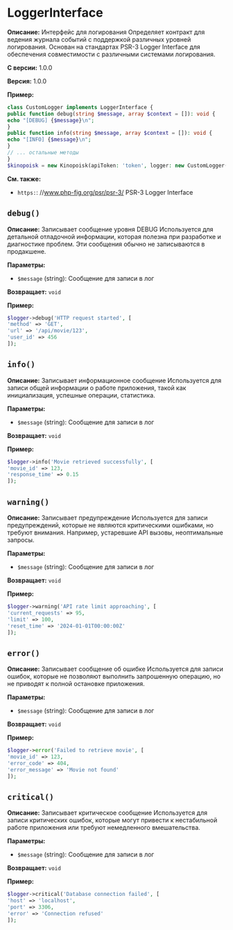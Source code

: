 # LoggerInterface

**Описание:** Интерфейс для логирования
Определяет контракт для ведения журнала событий
с поддержкой различных уровней логирования. Основан на
стандартах PSR-3 Logger Interface для обеспечения совместимости
с различными системами логирования.

**С версии:** 1.0.0

**Версия:** 1.0.0

**Пример:**
```php
class CustomLogger implements LoggerInterface {
public function debug(string $message, array $context = []): void {
echo "[DEBUG] {$message}\n";
}
public function info(string $message, array $context = []): void {
echo "[INFO] {$message}\n";
}
// ... остальные методы
}
$kinopoisk = new Kinopoisk(apiToken: 'token', logger: new CustomLogger());
```

**См. также:**

* `https:`: //www.php-fig.org/psr/psr-3/ PSR-3 Logger Interface

## `debug()`

**Описание:** Записывает сообщение уровня DEBUG
Используется для детальной отладочной информации,
которая полезна при разработке и диагностике проблем.
Эти сообщения обычно не записываются в продакшене.

**Параметры:**

* `$message` (string): Сообщение для записи в лог

**Возвращает:** `void` 

**Пример:**
```php
$logger->debug('HTTP request started', [
'method' => 'GET',
'url' => '/api/movie/123',
'user_id' => 456
]);
```

## `info()`

**Описание:** Записывает информационное сообщение
Используется для записи общей информации о работе приложения,
такой как инициализация, успешные операции, статистика.

**Параметры:**

* `$message` (string): Сообщение для записи в лог

**Возвращает:** `void` 

**Пример:**
```php
$logger->info('Movie retrieved successfully', [
'movie_id' => 123,
'response_time' => 0.15
]);
```

## `warning()`

**Описание:** Записывает предупреждение
Используется для записи предупреждений, которые не являются
критическими ошибками, но требуют внимания. Например,
устаревшие API вызовы, неоптимальные запросы.

**Параметры:**

* `$message` (string): Сообщение для записи в лог

**Возвращает:** `void` 

**Пример:**
```php
$logger->warning('API rate limit approaching', [
'current_requests' => 95,
'limit' => 100,
'reset_time' => '2024-01-01T00:00:00Z'
]);
```

## `error()`

**Описание:** Записывает сообщение об ошибке
Используется для записи ошибок, которые не позволяют
выполнить запрошенную операцию, но не приводят к
полной остановке приложения.

**Параметры:**

* `$message` (string): Сообщение для записи в лог

**Возвращает:** `void` 

**Пример:**
```php
$logger->error('Failed to retrieve movie', [
'movie_id' => 123,
'error_code' => 404,
'error_message' => 'Movie not found'
]);
```

## `critical()`

**Описание:** Записывает критическое сообщение
Используется для записи критических ошибок, которые
могут привести к нестабильной работе приложения
или требуют немедленного вмешательства.

**Параметры:**

* `$message` (string): Сообщение для записи в лог

**Возвращает:** `void` 

**Пример:**
```php
$logger->critical('Database connection failed', [
'host' => 'localhost',
'port' => 3306,
'error' => 'Connection refused'
]);
```

